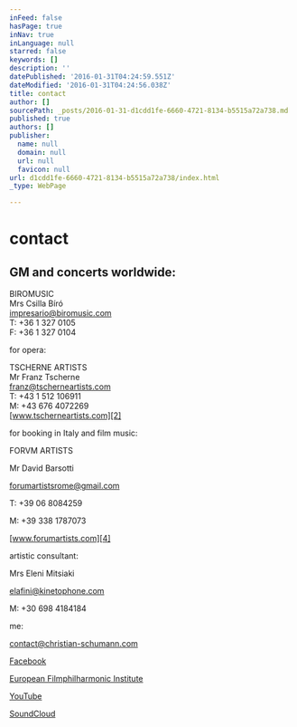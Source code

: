 ```yaml
---
inFeed: false
hasPage: true
inNav: true
inLanguage: null
starred: false
keywords: []
description: ''
datePublished: '2016-01-31T04:24:59.551Z'
dateModified: '2016-01-31T04:24:56.038Z'
title: contact
author: []
sourcePath: _posts/2016-01-31-d1cdd1fe-6660-4721-8134-b5515a72a738.md
published: true
authors: []
publisher:
  name: null
  domain: null
  url: null
  favicon: null
url: d1cdd1fe-6660-4721-8134-b5515a72a738/index.html
_type: WebPage

---
```

# contact

## GM and concerts worldwide:

BIROMUSIC  
Mrs Csilla Bíró  
[impresario@biromusic.com][0]  
T: +36 1 327 0105  
F: +36 1 327 0104

for opera:

TSCHERNE ARTISTS  
Mr Franz Tscherne  
[franz@tscherneartists.com][1]  
T: +43 1 512 106911  
M: +43 676 4072269  
[www.tscherneartists.com][2]

for booking in Italy and film music:

FORVM ARTISTS

Mr David Barsotti

[forumartistsrome@gmail.com][3]

T: +39 06 8084259

M: +39 338 1787073

[www.forumartists.com][4]

artistic consultant:

Mrs Eleni Mitsiaki

[elafini@kinetophone.com][5]

M: +30 698 4184184

me:

[contact@christian-schumann.com][6]

[Facebook][7]

[European Filmphilharmonic Institute][8]

[YouTube][9]

[SoundCloud][10]

[0]: mailto:impresario@biromusic.com?subject=Christian%20Schumann "mailto:impresario@biromusic.com?subject=Christian Schumann"
[1]: mailto:franz@tscherneartists.com?subject=Christian%20Schumann "mailto:franz@tscherneartists.com?subject=Christian Schumann"
[2]: http://tscherneartists.com/schumann_christian.html "http://tscherneartists.com/schumann_christian.html"
[3]: mailto:forumartistsrome@gmail.com?subject=Christian%20Schumann "mailto:forumartistsrome@gmail.com?subject=Christian Schumann"
[4]: http://www.forumartists.com/#%21christian-schumann/c21b5 "http://www.forumartists.com/#!christian-schumann/c21b5"
[5]: mailto:elafini@kinetophone.com?subject=Christian%20Schumann "mailto:elafini@kinetophone.com?subject=Christian Schumann"
[6]: mailto:contact@christian-schumann.com?subject= "mailto:contact@christian-schumann.com?subject="
[7]: https://www.facebook.com/ChristianSchumannOfficial/?ref=hl "https://www.facebook.com/ChristianSchumannOfficial/?ref=hl"
[8]: http://www.filmphilharmonie.de/index.php?id=127&L=1 "http://www.filmphilharmonie.de/index.php?id=127&L=1"
[9]: https://www.youtube.com/user/MyCMvideos/videos "https://www.youtube.com/user/MyCMvideos/videos"
[10]: https://soundcloud.com/christian-schumann-19 "https://soundcloud.com/christian-schumann-19"